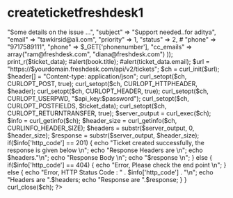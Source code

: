 # createticketfreshdesk1

<?php
#aditya
# $api_key = "API_KEY";

$api_key = "xbsl5Gj2lTlwkFpNNdRd";

# xbsl5Gj2lTlwkFpNNdRd

# $password = "x";

$password = "navigant123";

# $yourdomain = "YOUR_DOMAIN";

$yourdomain = "navigantech";

# https://navigantech.freshdesk.com/helpdesk/dashboard?view=standard
# aditya

echo $_GET['phonenumber'];

$ticket_data = json_encode(array(
  "description" => "Some details on the issue ...",
  "subject" => "Support needed..for aditya",
  "email" => "tawkirsid@ali.com",
  "priority" => 1,
  "status" => 2,
 # "phone" => "9717589111",
   "phone" =>  $_GET['phonenumber'],
  "cc_emails" => array("ram@freshdesk.com", "diana@freshdesk.com")
));


print_r($ticket_data);

#alert(book.title);
#alert(ticket_data.email);

$url = "https://$yourdomain.freshdesk.com/api/v2/tickets";
$ch = curl_init($url);
$header[] = "Content-type: application/json";
curl_setopt($ch, CURLOPT_POST, true);
curl_setopt($ch, CURLOPT_HTTPHEADER, $header);
curl_setopt($ch, CURLOPT_HEADER, true);
curl_setopt($ch, CURLOPT_USERPWD, "$api_key:$password");
curl_setopt($ch, CURLOPT_POSTFIELDS, $ticket_data);
curl_setopt($ch, CURLOPT_RETURNTRANSFER, true);
$server_output = curl_exec($ch);
$info = curl_getinfo($ch);
$header_size = curl_getinfo($ch, CURLINFO_HEADER_SIZE);
$headers = substr($server_output, 0, $header_size);
$response = substr($server_output, $header_size);
if($info['http_code'] == 201) {
  echo "Ticket created successfully, the response is given below \n";
  echo "Response Headers are \n";
  echo $headers."\n";
  echo "Response Body \n";
  echo "$response \n";
} else {
  if($info['http_code'] == 404) {
    echo "Error, Please check the end point \n";
  } else {
    echo "Error, HTTP Status Code : " . $info['http_code'] . "\n";
    echo "Headers are ".$headers;
    echo "Response are ".$response;
  }
}
curl_close($ch);
?>
